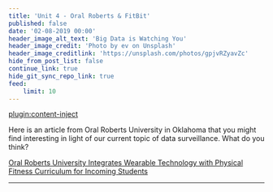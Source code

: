 ```yaml
---
title: 'Unit 4 - Oral Roberts & FitBit'
published: false
date: '02-08-2019 00:00'
header_image_alt_text: 'Big Data is Watching You'
header_image_credit: 'Photo by ev on Unsplash'
header_image_creditlink: 'https://unsplash.com/photos/gpjvRZyavZc'
hide_from_post_list: false
continue_link: true
hide_git_sync_repo_link: true
feed:
    limit: 10
---
```


[plugin:content-inject](../unit-04/_important-reminders)

Here is an article from Oral Roberts University in Oklahoma that you might find interesting in light of our current topic of data surveillance. What do you think?

<a class="embedly-card" data-card-controls="0" href="http://www.oru.edu/news/oru_news/20160104_fitbit_tracking.php">Oral Roberts University Integrates Wearable Technology with Physical Fitness Curriculum for Incoming Students</a>
<script async src="//cdn.embedly.com/widgets/platform.js" charset="UTF-8"></script>

---
